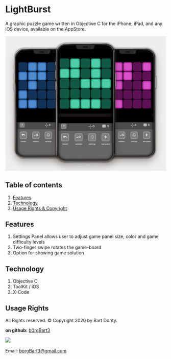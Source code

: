 # LightBurst
A graphic puzzle game written in Objective C for the iPhone, iPad, and any iOS device, available on the AppStore.


![screenshot.jpg](screenshot.jpg)

## Table of contents
<!-- 1. [Installation](#Installation)
2. [Usage](#Usage)
3. [Live Demo](#Live_Demo) -->
1. [Features](#Features)
2. [Technology](#Technology)
3. [Usage Rights & Copyright](#Rights)
<!-- 3. [User Story](#User_Story)
4. [Contributors](#Contributors)
5. [Badges](#Badges) -->
<!-- 
<a name="Installation"></a>
## Installation
```sh
X-Code
```

<a name="Live_Demo"></a>
## Live Demo
<a href="https://shielded-crag-85117.herokuapp.com/">Live Demo on Heroku</a> -->

<a name="Features"></a>
## Features
1. Settings Panel allows user to adjust game panel size, color and game difficulty levels
2. Two-finger swipe rotates the game-board
3. Option for showing game solution

<a name="Technology"></a>
## Technology
1. Objective C
2. ToolKit / iOS
3. X-Code

<!-- <a name="User_Story"></a>
## User Story
```sh
As an avid reader, I want to be able to store my own list of books that are available on Google Books, and then be able to easily access them at a later date.
``` -->

<a name="Rights"></a>
## Usage Rights
All Rights reserved.  © Copyright 2020 by Bart Dority.

**on github:** <a href='github.com/b0rgBart3'>b0rgBart3</a>

[![](https://github.com/b0rgBart3.png?size=90)](https://github.com/remarkablemark)

Email: borgBart3@gmail.com

